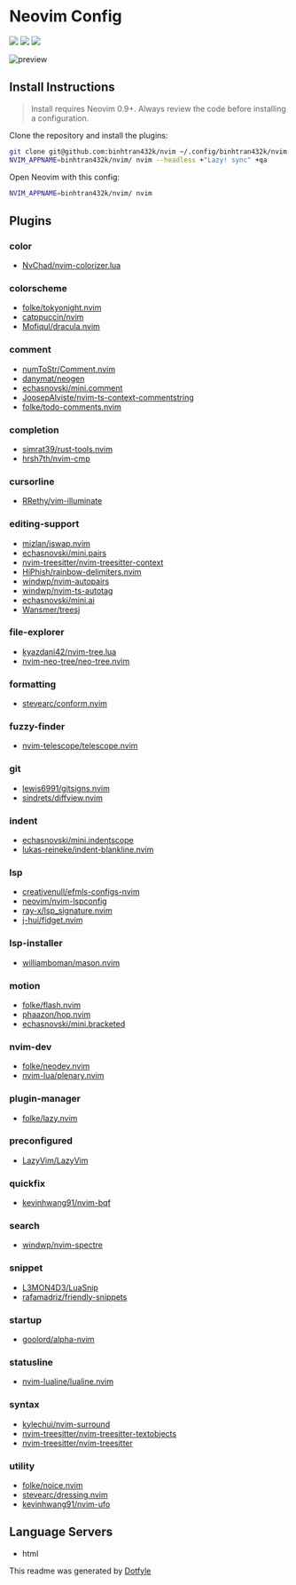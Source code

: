 # Neovim Config

<a href="https://dotfyle.com/binhtran432k/nvim"><img src="https://dotfyle.com/binhtran432k/nvim/badges/plugins?style=flat" /></a>
<a href="https://dotfyle.com/binhtran432k/nvim"><img src="https://dotfyle.com/binhtran432k/nvim/badges/leaderkey?style=flat" /></a>
<a href="https://dotfyle.com/binhtran432k/nvim"><img src="https://dotfyle.com/binhtran432k/nvim/badges/plugin-manager?style=flat" /></a>

![preview](https://github.com/binhtran432k/dracula.nvim/assets/26183671/1dfd675f-8ac7-412a-a169-c34b7655775e)

## Install Instructions

 > Install requires Neovim 0.9+. Always review the code before installing a configuration.

Clone the repository and install the plugins:

```sh
git clone git@github.com:binhtran432k/nvim ~/.config/binhtran432k/nvim
NVIM_APPNAME=binhtran432k/nvim/ nvim --headless +"Lazy! sync" +qa
```

Open Neovim with this config:

```sh
NVIM_APPNAME=binhtran432k/nvim/ nvim
```

## Plugins

### color

+ [NvChad/nvim-colorizer.lua](https://dotfyle.com/plugins/NvChad/nvim-colorizer.lua)
### colorscheme

+ [folke/tokyonight.nvim](https://dotfyle.com/plugins/folke/tokyonight.nvim)
+ [catppuccin/nvim](https://dotfyle.com/plugins/catppuccin/nvim)
+ [Mofiqul/dracula.nvim](https://dotfyle.com/plugins/Mofiqul/dracula.nvim)
### comment

+ [numToStr/Comment.nvim](https://dotfyle.com/plugins/numToStr/Comment.nvim)
+ [danymat/neogen](https://dotfyle.com/plugins/danymat/neogen)
+ [echasnovski/mini.comment](https://dotfyle.com/plugins/echasnovski/mini.comment)
+ [JoosepAlviste/nvim-ts-context-commentstring](https://dotfyle.com/plugins/JoosepAlviste/nvim-ts-context-commentstring)
+ [folke/todo-comments.nvim](https://dotfyle.com/plugins/folke/todo-comments.nvim)
### completion

+ [simrat39/rust-tools.nvim](https://dotfyle.com/plugins/simrat39/rust-tools.nvim)
+ [hrsh7th/nvim-cmp](https://dotfyle.com/plugins/hrsh7th/nvim-cmp)
### cursorline

+ [RRethy/vim-illuminate](https://dotfyle.com/plugins/RRethy/vim-illuminate)
### editing-support

+ [mizlan/iswap.nvim](https://dotfyle.com/plugins/mizlan/iswap.nvim)
+ [echasnovski/mini.pairs](https://dotfyle.com/plugins/echasnovski/mini.pairs)
+ [nvim-treesitter/nvim-treesitter-context](https://dotfyle.com/plugins/nvim-treesitter/nvim-treesitter-context)
+ [HiPhish/rainbow-delimiters.nvim](https://dotfyle.com/plugins/HiPhish/rainbow-delimiters.nvim)
+ [windwp/nvim-autopairs](https://dotfyle.com/plugins/windwp/nvim-autopairs)
+ [windwp/nvim-ts-autotag](https://dotfyle.com/plugins/windwp/nvim-ts-autotag)
+ [echasnovski/mini.ai](https://dotfyle.com/plugins/echasnovski/mini.ai)
+ [Wansmer/treesj](https://dotfyle.com/plugins/Wansmer/treesj)
### file-explorer

+ [kyazdani42/nvim-tree.lua](https://dotfyle.com/plugins/kyazdani42/nvim-tree.lua)
+ [nvim-neo-tree/neo-tree.nvim](https://dotfyle.com/plugins/nvim-neo-tree/neo-tree.nvim)
### formatting

+ [stevearc/conform.nvim](https://dotfyle.com/plugins/stevearc/conform.nvim)
### fuzzy-finder

+ [nvim-telescope/telescope.nvim](https://dotfyle.com/plugins/nvim-telescope/telescope.nvim)
### git

+ [lewis6991/gitsigns.nvim](https://dotfyle.com/plugins/lewis6991/gitsigns.nvim)
+ [sindrets/diffview.nvim](https://dotfyle.com/plugins/sindrets/diffview.nvim)
### indent

+ [echasnovski/mini.indentscope](https://dotfyle.com/plugins/echasnovski/mini.indentscope)
+ [lukas-reineke/indent-blankline.nvim](https://dotfyle.com/plugins/lukas-reineke/indent-blankline.nvim)
### lsp

+ [creativenull/efmls-configs-nvim](https://dotfyle.com/plugins/creativenull/efmls-configs-nvim)
+ [neovim/nvim-lspconfig](https://dotfyle.com/plugins/neovim/nvim-lspconfig)
+ [ray-x/lsp_signature.nvim](https://dotfyle.com/plugins/ray-x/lsp_signature.nvim)
+ [j-hui/fidget.nvim](https://dotfyle.com/plugins/j-hui/fidget.nvim)
### lsp-installer

+ [williamboman/mason.nvim](https://dotfyle.com/plugins/williamboman/mason.nvim)
### motion

+ [folke/flash.nvim](https://dotfyle.com/plugins/folke/flash.nvim)
+ [phaazon/hop.nvim](https://dotfyle.com/plugins/phaazon/hop.nvim)
+ [echasnovski/mini.bracketed](https://dotfyle.com/plugins/echasnovski/mini.bracketed)
### nvim-dev

+ [folke/neodev.nvim](https://dotfyle.com/plugins/folke/neodev.nvim)
+ [nvim-lua/plenary.nvim](https://dotfyle.com/plugins/nvim-lua/plenary.nvim)
### plugin-manager

+ [folke/lazy.nvim](https://dotfyle.com/plugins/folke/lazy.nvim)
### preconfigured

+ [LazyVim/LazyVim](https://dotfyle.com/plugins/LazyVim/LazyVim)
### quickfix

+ [kevinhwang91/nvim-bqf](https://dotfyle.com/plugins/kevinhwang91/nvim-bqf)
### search

+ [windwp/nvim-spectre](https://dotfyle.com/plugins/windwp/nvim-spectre)
### snippet

+ [L3MON4D3/LuaSnip](https://dotfyle.com/plugins/L3MON4D3/LuaSnip)
+ [rafamadriz/friendly-snippets](https://dotfyle.com/plugins/rafamadriz/friendly-snippets)
### startup

+ [goolord/alpha-nvim](https://dotfyle.com/plugins/goolord/alpha-nvim)
### statusline

+ [nvim-lualine/lualine.nvim](https://dotfyle.com/plugins/nvim-lualine/lualine.nvim)
### syntax

+ [kylechui/nvim-surround](https://dotfyle.com/plugins/kylechui/nvim-surround)
+ [nvim-treesitter/nvim-treesitter-textobjects](https://dotfyle.com/plugins/nvim-treesitter/nvim-treesitter-textobjects)
+ [nvim-treesitter/nvim-treesitter](https://dotfyle.com/plugins/nvim-treesitter/nvim-treesitter)
### utility

+ [folke/noice.nvim](https://dotfyle.com/plugins/folke/noice.nvim)
+ [stevearc/dressing.nvim](https://dotfyle.com/plugins/stevearc/dressing.nvim)
+ [kevinhwang91/nvim-ufo](https://dotfyle.com/plugins/kevinhwang91/nvim-ufo)
## Language Servers

+ html


 This readme was generated by [Dotfyle](https://dotfyle.com)
